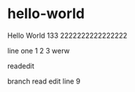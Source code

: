 # hello-world
Hello World 133 2222222222222222

line one 1 2 3 werw

readedit


branch read edit line 9
